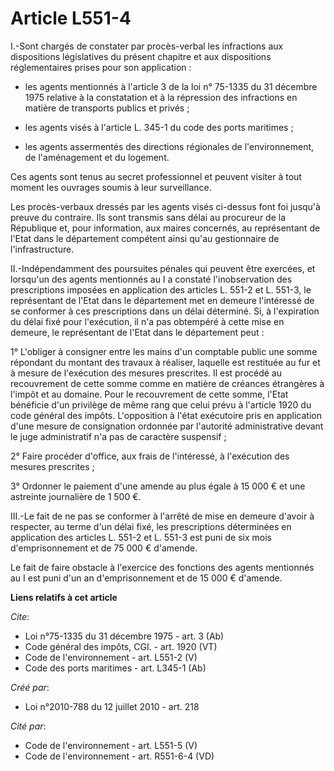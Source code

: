 # Article L551-4

I.-Sont chargés de constater par procès-verbal les infractions aux dispositions législatives du présent chapitre et aux
dispositions réglementaires prises pour son application :

- les agents mentionnés à l'article 3 de la loi n° 75-1335 du 31 décembre 1975 relative à la constatation et à la répression
des infractions en matière de transports publics et privés ;

- les agents visés à l'article L. 345-1 du code des ports maritimes ;

- les agents assermentés des directions régionales de l'environnement, de l'aménagement et du logement. 

Ces agents sont tenus au secret professionnel et peuvent visiter à tout moment les ouvrages soumis à leur surveillance. 

Les procès-verbaux dressés par les agents visés ci-dessus font foi jusqu'à preuve du contraire. Ils sont transmis sans délai
au procureur de la République et, pour information, aux maires concernés, au représentant de l'Etat dans le département
compétent ainsi qu'au gestionnaire de l'infrastructure. 

II.-Indépendamment des poursuites pénales qui peuvent être exercées, et lorsqu'un des agents mentionnés au I a constaté
l'inobservation des prescriptions imposées en application des articles L. 551-2 et L. 551-3, le représentant de l'Etat dans
le département met en demeure l'intéressé de se conformer à ces prescriptions dans un délai déterminé. Si, à l'expiration du
délai fixé pour l'exécution, il n'a pas obtempéré à cette mise en demeure, le représentant de l'Etat dans le département
peut : 

1° L'obliger à consigner entre les mains d'un comptable public une somme répondant du montant des travaux à réaliser,
laquelle est restituée au fur et à mesure de l'exécution des mesures prescrites. Il est procédé au recouvrement de cette
somme comme en matière de créances étrangères à l'impôt et au domaine. Pour le recouvrement de cette somme, l'Etat bénéficie
d'un privilège de même rang que celui prévu à l'article 1920 du code général des impôts. L'opposition à l'état exécutoire
pris en application d'une mesure de consignation ordonnée par l'autorité administrative devant le juge administratif n'a pas
de caractère suspensif ; 

2° Faire procéder d'office, aux frais de l'intéressé, à l'exécution des mesures prescrites ; 

3° Ordonner le paiement d'une amende au plus égale à 15 000 € et une astreinte journalière de 1 500 €. 

III.-Le fait de ne pas se conformer à l'arrêté de mise en demeure d'avoir à respecter, au terme d'un délai fixé, les
prescriptions déterminées en application des articles L. 551-2 et L. 551-3 est puni de six mois d'emprisonnement et de 75 000
€ d'amende. 

Le fait de faire obstacle à l'exercice des fonctions des agents mentionnés au I est puni d'un an d'emprisonnement et de 15
000 € d'amende.

**Liens relatifs à cet article**

_Cite_:

  - Loi n°75-1335 du 31 décembre 1975 - art. 3 (Ab)
  - Code général des impôts, CGI. - art. 1920 (VT)
  - Code de l'environnement - art. L551-2 (V)
  - Code des ports maritimes - art. L345-1 (Ab)

_Créé par_:

  - Loi n°2010-788 du 12 juillet 2010 - art. 218

_Cité par_:

  - Code de l'environnement - art. L551-5 (V)
  - Code de l'environnement - art. R551-6-4 (VD)
